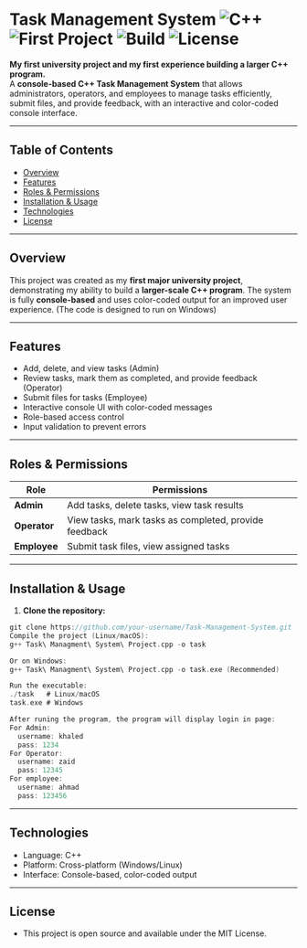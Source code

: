 # Task Management System ![C++](https://img.shields.io/badge/Language-C++-blue) ![First Project](https://img.shields.io/badge/Project-First%20University%20Project-green) ![Build](https://img.shields.io/badge/Build-Passing-brightgreen) ![License](https://img.shields.io/badge/License-MIT-yellow)

**My first university project and my first experience building a larger C++ program.**  
A **console-based C++ Task Management System** that allows administrators, operators, and employees to manage tasks efficiently, submit files, and provide feedback, with an interactive and color-coded console interface.

---

## Table of Contents
- [Overview](#overview)  
- [Features](#features)  
- [Roles & Permissions](#roles--permissions)  
- [Installation & Usage](#installation--usage)  
- [Technologies](#technologies)  
- [License](#license)

---

## Overview
This project was created as my **first major university project**, demonstrating my ability to build a **larger-scale C++ program**. The system is fully **console-based** and uses color-coded output for an improved user experience. (The code is designed to run on Windows)

---

## Features
- Add, delete, and view tasks (Admin)  
- Review tasks, mark them as completed, and provide feedback (Operator)  
- Submit files for tasks (Employee)  
- Interactive console UI with color-coded messages  
- Role-based access control  
- Input validation to prevent errors  

---

## Roles & Permissions

| Role        | Permissions |
|------------|-------------|
| **Admin**  | Add tasks, delete tasks, view task results |
| **Operator** | View tasks, mark tasks as completed, provide feedback |
| **Employee** | Submit task files, view assigned tasks |

---

## Installation & Usage

1. **Clone the repository:**
```c
git clone https://github.com/your-username/Task-Management-System.git
Compile the project (Linux/macOS):
g++ Task\ Managment\ System\ Project.cpp -o task

Or on Windows:
g++ Task\ Managment\ System\ Project.cpp -o task.exe (Recommended)

Run the executable:
./task   # Linux/macOS
task.exe # Windows

After runing the program, the program will display login in page:
For Admin:
  username: khaled
  pass: 1234
For Operator:
  username: zaid
  pass: 12345
For employee:
  username: ahmad
  pass: 123456
```

---

## Technologies

- Language: C++
- Platform: Cross-platform (Windows/Linux)
- Interface: Console-based, color-coded output

---

## License

- This project is open source and available under the MIT License.
